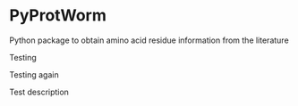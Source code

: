 # PyProtWorm
Python package to obtain amino acid residue information from the literature

Testing

Testing again

Test description
